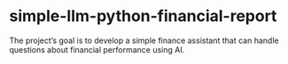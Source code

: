 # simple-llm-python-financial-report
 The project’s goal is to develop a simple finance assistant that can handle questions about financial performance using AI.

#
